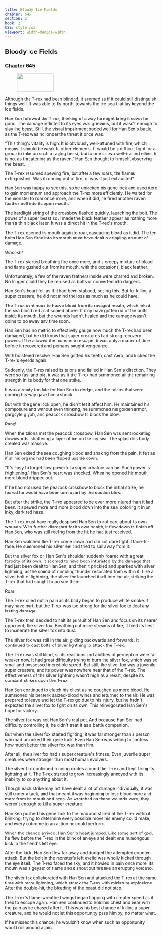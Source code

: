 ```yaml
---
title: Bloody Ice Fields
chapter: 645
section: 2
book: 2
CSS: style.css
viewport: width=device-width
---
```


## Bloody Ice Fields

### Chapter 645

<figure>
	<img src="../Images/gem.gif" alt="" id="gem" width="120" height="60" />
</figure>

Although the T-rex had been blinded, it seemed as if it could still distinguish things well. It was able to fly north, towards the ice sea that lay beyond the ice fields.

Han Sen followed the T-rex, thinking of a way he might bring it down for good. The damage inflicted to its eyes was grievous, but it wasn't enough to slay the beast. Still, the visual impairment boded well for Han Sen's battle, as the T-rex was no longer the threat it once was.

"This thing's vitality is high. It is obviously well-attuned with fire, which means it should be weak to other elements. It would be a difficult fight for a group to take on such a raging beast, but to one or two well-trained elites, it is not as threatening as the raven," Han Sen thought to himself, observing the beast.

The T-rex resumed spewing fire, but after a few roars, the flames extinguished. Was it running out of fire, or was it just exhausted?

Han Sen was happy to see this, so he unlocked his gene lock and used Aero to gain momentum and approach the T-rex more efficiently. He waited for the monster to roar once more, and when it did, he fired another raven feather bolt into its open mouth.

The hardlight string of the crossbow flashed quickly, launching the bolt. The power of a super beast soul made the black feather appear as nothing more than a thin black laser. It was a direct hit in the T-rex's mouth.

The T-rex opened its mouth again to roar, cascading blood as it did. The ten bolts Han Sen fired into its mouth must have dealt a crippling amount of damage.

*Whoosh!*

The T-rex started breathing fire once more, and a creepy mixture of blood and flame gushed out from its mouth, with the occasional black feather.

Unfortunately, a few of the raven feathers inside were charred and broken. No longer could they be re-used as bolts or converted into daggers.

Han Sen's heart felt as if it had been stabbed, seeing this. But for killing a super creature, he did not mind the loss as much as he could have.

The T-rex continued to heave blood from its ravaged mouth, which inked the sea blood red as it soared above. It may have gotten rid of the bolts inside its mouth, but the wounds hadn't healed and the damage wasn't going to go away any time soon.

Han Sen had no metric to effectively gauge how much the T-rex had been damaged, but he did know that super creatures had strong recovery powers. If he allowed the monster to escape, it was only a matter of time before it recovered and perhaps sought vengeance.

With bolstered resolve, Han Sen gritted his teeth, cast Aero, and kicked the T-rex's eyelids again.

Suddenly, the T-rex raised its talons and flailed in Han Sen's direction. They were so fast and big, it was as if the T-rex had summoned all the remaining strength in its body for that one strike.

It was already too late for Han Sen to dodge, and the talons that were coming his way gave him a shock.

But with the gene lock open, he didn't let it affect him. He maintained his composure and without even thinking, he summoned his golden armor, gargoyle glyph, and peacock crossbow to block the blow.

Pang!

When the talons met the peacock crossbow, Han Sen was sent rocketing downwards, shattering a layer of ice on the icy sea. The splash his body created was massive.

Han Sen exited the sea coughing blood and shaking from the pain. It felt as if all his organs had been flipped upside down.

"It's easy to forget how powerful a super creature can be. Such power is frightening." Han Sen's heart was shocked. When he opened his mouth, more blood dripped out.

If he had not used the peacock crossbow to block the initial strike, he feared he would have been torn apart by the sudden blow.

But after the strike, the T-rex appeared to be even more injured than it had been. It spewed more and more blood down into the sea, coloring it in an inky, dark red haze.

The T-rex must have really despised Han Sen to not care about its own wounds. With further disregard for its own health, it flew down to finish off Han Sen, who was still reeling from the hit he had just received.

Han Sen watched the T-rex come down and did not dare fight it face-to-face. He summoned his silver eel and tried to sail away from it.

But the silver fox on Han Sen's shoulder suddenly roared with a great ferocity of its own. It seemed to have been infuriated by the damage that had just been dealt to Han Sen, and then it prickled and sparked with silver lightning, as the sound of rumbling thunder resonated from within it. Like a silver bolt of lightning, the silver fox launched itself into the air, striking the T-rex that had sought to pursue them.

Roar!

The T-rex cried out in pain as its body began to produce white smoke. It may have hurt, but the T-rex was too strong for the silver fox to deal any lasting damage.

The T-rex then decided to halt its pursuit of Han Sen and focus on its nearer opponent; the silver fox. Breathing out more streams of fire, it tried its best to incinerate the silver fox into dust.

The silver fox was still in the air, gliding backwards and forwards. It continued to cast bolts of silver lightning to attack the T-rex.

The T-rex was still blind, so its reactions and abilities of perception were far weaker now. It had great difficulty trying to burn the silver fox, which was so small and possessed incredible speed. But still, the silver fox was a juvenile super creature, and its power was nowhere near that of the T-rex. The effectiveness of the silver lightning wasn't high as a result, despite its constant strikes upon the T-rex.

Han Sen continued to clutch his chest as he coughed up more blood. He summoned his berserk sacred-blood wings and returned to the air. He was prepared to leave and let the T-rex go due to his injury, but he hadn't expected the silver fox to fight on its own. This reinvigorated Han Sen's hope for victory.

The silver fox was not Han Sen's real pet. And because Han Sen had difficulty controlling it, he didn't treat it as a battle companion.

But when the silver fox started fighting, it was far stronger than a person who had unlocked their gene lock. Even Han Sen was willing to confess how much better the silver fox was than him.

After all, the silver fox had a super creature's fitness. Even juvenile super creatures were stronger than most human evolvers.

The silver fox continued running circles around the T-rex and kept firing its lightning at it. The T-rex started to grow increasingly annoyed with its inability to do anything about it.

Though each strike may not have dealt a lot of damage individually, it was still under attack, and that meant it was beginning to lose blood more and more from its mouth and eyes. As wretched as those wounds were, they weren't enough to kill a super creature.

Han Sen pushed his gene lock to the max and stared at the T-rex without blinking, trying to determine every possible move his enemy could make, and every outcome to an action he could perform.

When the chance arrived, Han Sen's heart jumped. Like some sort of god, he flew before the T-rex in the blink of an eye and dealt one humongous kick to the fiend's left eye.

After the kick, Han Sen flew far away and dodged the attempted counter-attack. But the bolt in the monster's left eyelid was wholly kicked through the eye itself. The T-rex faced the sky, and it howled in pain once more. Its mouth was a geyser of flame and it shout out fire like an erupting volcano.

The silver fox collaborated with Han Sen and attacked the T-rex at the same time with more lightning, which struck the T-rex with miniature explosions. After the double-hit, the bleeding of the beast did not stop.

The T-rex's flame-wreathed wings began flapping with greater speed as it tried to escape again. Han Sen continued to hold his chest and bear with the pain as he chased after it. This was his best chance of killing a super creature, and he would not let this opportunity pass him by, no matter what.

If he missed this chance, he wouldn't know when such an opportunity would roll around again.